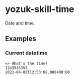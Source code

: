 # yozuk-skill-time

Date and time.

## Examples

### Current datetime

```
=> What's the time?
1243535353
2022-04-02T12:53:08.000+00:00
```